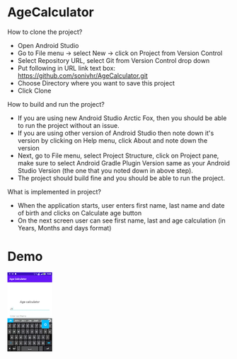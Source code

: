 # AgeCalculator

How to clone the project?
- Open Android Studio
- Go to File menu -> select New -> click on Project from Version Control
- Select Repository URL, select Git from Version Control drop down
- Put following in URL link text box: https://github.com/sonivhr/AgeCalculator.git
- Choose Directory where you want to save this project
- Click Clone

How to build and run the project?
- If you are using new Android Studio Arctic Fox, then you should be able to run the project without an issue.
- If you are using other version of Android Studio then note down it's version by clicking on Help menu, click About and note down the version
- Next, go to File menu, select Project Structure, click on Project pane, make sure to select Android Gradle Plugin Version same as your Android Studio Version (the one that you noted down in above step).
- The project should build fine and you should be able to run the project.

What is implemented in project?
- When the application starts, user enters first name, last name and date of birth and clicks on Calculate age button
- On the next screen user can see first name, last and age calculation (in Years, Months and days format)

# Demo

<img src="art/AgeCalculatorDemo.gif" width="20%">
